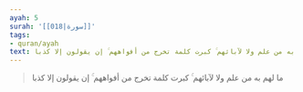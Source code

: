 ```yaml
---
ayah: 5
surah: '[[018|سورة]]'
tags:
- quran/ayah
text: ما لهم به من علم ولا لآبائهم ۚ كبرت كلمة تخرج من أفواههم ۚ إن يقولون إلا كذبا
---
```

> ما لهم به من علم ولا لآبائهم ۚ كبرت كلمة تخرج من أفواههم ۚ إن يقولون إلا كذبا
